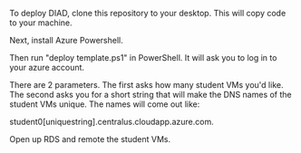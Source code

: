 To deploy DIAD, clone this repository to your desktop.  This will copy code to your machine.

Next, install Azure Powershell.

Then run "deploy template.ps1" in PowerShell.  It will ask you to log in to your azure account.

There are 2 parameters.  The first asks how many student VMs you'd like.
The second asks you for a short string that will make the DNS names of the student VMs unique.  The names will come out like:

student0[uniquestring].centralus.cloudapp.azure.com.

Open up RDS and remote the student VMs.
